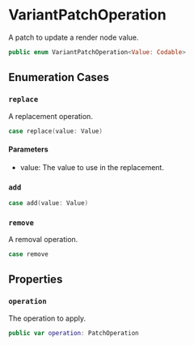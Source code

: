 # VariantPatchOperation

A patch to update a render node value.

``` swift
public enum VariantPatchOperation<Value: Codable> 
```

## Enumeration Cases

### `replace`

A replacement operation.

``` swift
case replace(value: Value)
```

#### Parameters

  - value: The value to use in the replacement.

### `add`

``` swift
case add(value: Value)
```

### `remove`

A removal operation.

``` swift
case remove
```

## Properties

### `operation`

The operation to apply.

``` swift
public var operation: PatchOperation 
```
